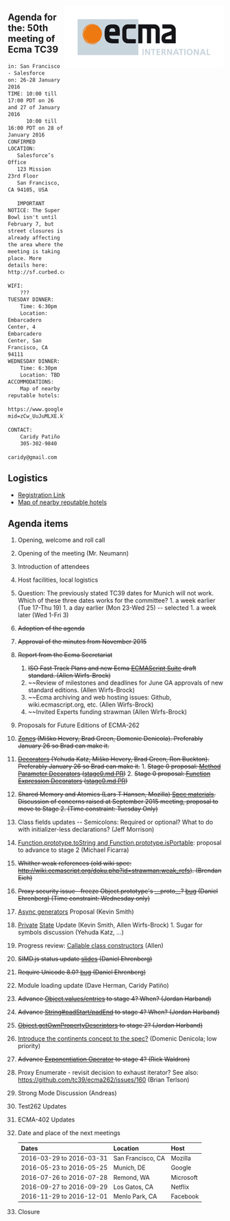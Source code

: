 <img src="../images/Ecma_RVB-003.jpg"
     align="right" alt="" />

## Agenda for the: 50th meeting of Ecma TC39

    in: San Francisco - Salesforce
    on: 26-28 January 2016
    TIME: 10:00 till 17:00 PDT on 26 and 27 of January 2016
          10:00 till 16:00 PDT on 28 of January 2016
    CONFIRMED LOCATION:
       Salesforce’s Office
       123 Mission 23rd Floor
       San Francisco, CA 94105, USA

       IMPORTANT NOTICE: The Super Bowl isn't until February 7, but street closures is already affecting the area where the meeting is taking place. More details here: http://sf.curbed.com/archives/2016/01/22/get_ready_super_bowl_street_closures_start_tomorrow.php

    WIFI:
        ???
    TUESDAY DINNER:
        Time: 6:30pm
        Location: Embarcadero Center, 4 Embarcadero Center, San Francisco, CA 94111
    WEDNESDAY DINNER:
        Time: 6:30pm
        Location: TBD
    ACCOMMODATIONS:
        Map of nearby reputable hotels:
        https://www.google.com/maps/d/edit?mid=zCw_UuJuMLXE.k7jLE43b3qhE&usp=sharing

    CONTACT:
        Caridy Patiño
        305-302-9840
        caridy@gmail.com

## Logistics

- [Registration Link](https://ecma-international.doodle.com/poll/swz9zuggvuzarg6f)
- [Map of nearby reputable hotels](https://www.google.com/maps/d/edit?mid=zCw_UuJuMLXE.k7jLE43b3qhE&usp=sharing)

## Agenda items

1. Opening, welcome and roll call
  1. Opening of the meeting (Mr. Neumann)
  1. Introduction of attendees
  1. Host facilities, local logistics
  1. Question: The previously stated TC39 dates for Munich will not work. Which of these three dates works for the committee?
    1. a week earlier (Tue 17-Thu 19)
    1. a day earlier (Mon 23-Wed 25) -- selected
    1. a week later (Wed 1-Fri 3)
1. ~~Adoption of the agenda~~
1. ~~Approval of the minutes from November 2015~~
1. ~~Report from the Ecma Secretariat~~
    1. ~~ISO Fast Track Plans and new Ecma [ECMAScript Suite](https://members.ecma-international.org/get.php?group=TC39&file=2016_sub_tc39-2016-003.doc) draft standard. (Allen Wirfs-Brock)~~
    1. ~~Review of milestones and deadlines for June GA approvals of new standard editions. (Allen Wirfs-Brock)
    1. ~~Ecma archiving and web hosting issues: Github, wiki.ecmascript.org, etc. (Allen Wirfs-Brock)
    1. ~~Invited Experts funding strawman (Allen Wirfs-Brock)
1. Proposals for Future Editions of ECMA-262
  1. ~~[Zones](https://docs.google.com/presentation/d/1H3E2ToJ8VHgZS8eS6bRv-vg5OksObj5wv6gyzJJwOK0/edit#slide=id.p) (Miško Hevery, Brad Green, Domenic Denicola). Preferably January 26 so Brad can make it.~~
  1. ~~[Decorators](https://github.com/wycats/javascript-decorators) (Yehuda Katz, Miško Hevery, Brad Green, Ron Buckton). Preferably January 26 so Brad can make it.~~
    1. ~~Stage 0 proposal: [Method Parameter Decorators](https://goo.gl/r1XT9b) ([stage0.md PR](https://github.com/tc39/ecma262/pull/323))~~
    2. ~~Stage 0 proposal: [Function Expression Decorators](https://goo.gl/8MmCMG) ([stage0.md PR](https://github.com/tc39/ecma262/pull/324))~~
  1. ~~Shared Memory and Atomics (Lars T Hansen, Mozilla) [Spec materials](https://github.com/lars-t-hansen/ecmascript_sharedmem).  Discussion of concerns raised at September 2015 meeting, proposal to move to Stage 2. (Time constraint: Tuesday Only)~~
  1. Class fields updates -- Semicolons: Required or optional? What to do with initializer-less declarations? (Jeff Morrison)
  1. [Function.prototype.toString and Function.prototype.isPortable](https://github.com/michaelficarra/Function-prototype-toString-revision): proposal to advance to stage 2 (Michael Ficarra)
  1. ~~Whither weak references (old wiki spec: http://wiki.ecmascript.org/doku.php?id=strawman:weak_refs). (Brendan Eich)~~
  1. ~~Proxy security issue--freeze Object.prototype's \_\_proto\_\_? [bug](https://github.com/tc39/ecma262/issues/272) (Daniel Ehrenberg) (Time constraint: Wednesday only)~~
  1. [Async generators](https://github.com/zenparsing/async-iteration) Proposal (Kevin Smith)
  1. [Private](https://github.com/zenparsing/es-private-fields) [State](https://github.com/wycats/javascript-private-state) Update (Kevin Smith, Allen Wirfs-Brock)
    1. Sugar for symbols discussion (Yehuda Katz, ...)
  1. Progress review: [Callable class constructors](https://github.com/tc39/ecma262/blob/master/workingdocs/callconstructor.md) (Allen)
  1. ~~SIMD.js status update [slides](https://docs.google.com/presentation/d/1tREM-eLjadnXZogdKXlTWY8XzicXgylI_GlIxxsMNzc/edit)  (Daniel Ehrenberg)~~
  1. ~~Require Unicode 8.0? [bug](https://github.com/tc39/ecma262/pull/300) (Daniel Ehrenberg)~~
  1. Module loading update (Dave Herman, Caridy Patiño)
  1. ~~Advance [Object.values/entries](https://github.com/tc39/proposal-object-values-entries) to stage 4? When? (Jordan Harband)~~
  1. ~~Advance [String#padStart/padEnd](https://github.com/tc39/proposal-string-pad-start-end) to stage 4? When? (Jordan Harband)~~
  1. ~~[Object.getOwnPropertyDescriptors](https://github.com/WebReflection/Object.getOwnPropertyDescriptors) to stage 2? (Jordan Harband)~~
  1. [Introduce the continents concept to the spec?](https://github.com/tc39/ecma262/pull/226/) (Domenic Denicola; low priority)
  1. ~~Advance [Exponentiation Operator](http://rwaldron.github.io/exponentiation-operator/) to stage 4? (Rick Waldron)~~
  1. Proxy Enumerate - revisit decision to exhaust iterator? See also: https://github.com/tc39/ecma262/issues/160 (Brian Terlson)
1. Strong Mode Discussion (Andreas)
1. Test262 Updates
1. ECMA-402 Updates
1. Date and place of the next meetings

    | Dates                    | Location          | Host       |
    |--------------------------|-------------------|------------|
    | 2016-03-29 to 2016-03-31 | San Francisco, CA | Mozilla    |
    | 2016-05-23 to 2016-05-25 | Munich, DE        | Google     |
    | 2016-07-26 to 2016-07-28 | Remond, WA        | Microsoft  |
    | 2016-09-27 to 2016-09-29 | Los Gatos, CA     | Netflix    |
    | 2016-11-29 to 2016-12-01 | Menlo Park, CA    | Facebook   |

1. Closure
